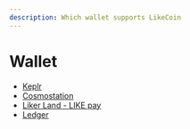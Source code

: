 ```yaml
---
description: Which wallet supports LikeCoin
---
```


# Wallet

* [Keplr](keplr/)
* [Cosmostation](cosmostation/)
* [Liker Land - LIKE pay](like-pay.md)
* [Ledger](hardware-wallet.md)
